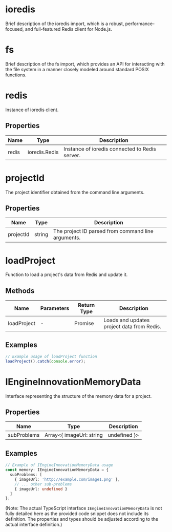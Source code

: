 # ioredis

Brief description of the ioredis import, which is a robust, performance-focused, and full-featured Redis client for Node.js.

# fs

Brief description of the fs import, which provides an API for interacting with the file system in a manner closely modeled around standard POSIX functions.

# redis

Instance of ioredis client.

## Properties

| Name   | Type   | Description               |
|--------|--------|---------------------------|
| redis  | ioredis.Redis | Instance of ioredis connected to Redis server. |

# projectId

The project identifier obtained from the command line arguments.

## Properties

| Name       | Type   | Description               |
|------------|--------|---------------------------|
| projectId  | string | The project ID parsed from command line arguments. |

# loadProject

Function to load a project's data from Redis and update it.

## Methods

| Name        | Parameters | Return Type | Description                 |
|-------------|------------|-------------|-----------------------------|
| loadProject | -          | Promise<void> | Loads and updates project data from Redis. |

## Examples

```typescript
// Example usage of loadProject function
loadProject().catch(console.error);
```

# IEngineInnovationMemoryData

Interface representing the structure of the memory data for a project.

## Properties

| Name          | Type   | Description               |
|---------------|--------|---------------------------|
| subProblems   | Array<{ imageUrl: string | undefined }> | Array of sub-problems with optional image URLs. |

## Examples

```typescript
// Example of IEngineInnovationMemoryData usage
const memory: IEngineInnovationMemoryData = {
  subProblems: [
    { imageUrl: 'http://example.com/image1.png' },
    // ... other sub-problems
    { imageUrl: undefined }
  ]
};
```

(Note: The actual TypeScript interface `IEngineInnovationMemoryData` is not fully detailed here as the provided code snippet does not include its definition. The properties and types should be adjusted according to the actual interface definition.)